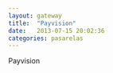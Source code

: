 ```yaml
---
layout: gateway
title:  "Payvision"
date:   2013-07-15 20:02:36
categories: pasarelas
---
```


Payvision